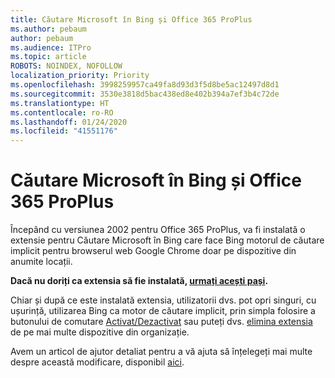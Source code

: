 ```yaml
---
title: Căutare Microsoft în Bing și Office 365 ProPlus
ms.author: pebaum
author: pebaum
ms.audience: ITPro
ms.topic: article
ROBOTS: NOINDEX, NOFOLLOW
localization_priority: Priority
ms.openlocfilehash: 3998259957ca49fa8d93d3f5d8be5ac12497d8d1
ms.sourcegitcommit: 3530e3818d5bac438ed8e402b394a7ef3b4c72de
ms.translationtype: HT
ms.contentlocale: ro-RO
ms.lasthandoff: 01/24/2020
ms.locfileid: "41551176"
---
```

# <a name="microsoft-search-in-bing-and-office-365-proplus"></a>Căutare Microsoft în Bing și Office 365 ProPlus

Începând cu versiunea 2002 pentru Office 365 ProPlus, va fi instalată o extensie pentru Căutare Microsoft în Bing care face Bing motorul de căutare implicit pentru browserul web Google Chrome doar pe dispozitive din anumite locații.

**Dacă nu doriți ca extensia să fie instalată, [urmați acești pași](https://docs.microsoft.com/deployoffice/microsoft-search-bing#how-to-exclude-the-extension-for-microsoft-search-in-bing-from-being-installed).**

Chiar și după ce este instalată extensia, utilizatorii dvs. pot opri singuri, cu ușurință, utilizarea Bing ca motor de căutare implicit, prin simpla folosire a butonului de comutare [Activat/Dezactivat](https://docs.microsoft.com/deployoffice/microsoft-search-bing#change-whether-bing-is-the-default-search-engine-for-google-chrome) sau puteți dvs. [elimina extensia](https://docs.microsoft.com/deployoffice/microsoft-search-bing#how-to-remove-the-extension-after-its-been-installed) de pe mai multe dispozitive din organizație.

Avem un articol de ajutor detaliat pentru a vă ajuta să înțelegeți mai multe despre această modificare, disponibil [aici](https://docs.microsoft.com/deployoffice/microsoft-search-bing).
